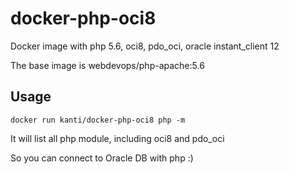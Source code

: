 # docker-php-oci8

Docker image with php 5.6, oci8, pdo_oci, oracle instant_client 12

The base image is webdevops/php-apache:5.6

## Usage

```docker run kanti/docker-php-oci8 php -m```

It will list all php module, including oci8 and pdo_oci

So you can connect to Oracle DB with php :)

